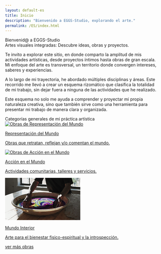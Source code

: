 ```yaml
---
layout: default-es
title: Inicio
description: "Bienvenido a EGGS-Studio, explorando el arte."
permalink: /ES/index.html
---
```

<div class="titulo">Bienvenid@ a EGGS-Studio</div>

<div class="subtitulo">Artes visuales integradas: Descubre ideas, obras y proyectos.</div>

<div class="text-container">
  <p class="parrafo">
    Te invito a explorar este sitio, en donde comparto la amplitud de mis actividades artísticas, desde proyectos íntimos hasta obras de gran escala. Mi enfoque del arte es transversal, 
    un territorio donde convergen intereses, saberes y experiencias.
  </p>
  <p class="parrafo">
    A lo largo de mi trayectoria, he abordado múltiples disciplinas y áreas. Este recorrido me llevó a crear un esquema rizomático que clasifica la 
    totalidad de mi trabajo, sin dejar fuera a ninguna de las actividades que he realizado.
  </p>
  <p class="parrafo">
    Este esquema no solo me ayuda a comprender y proyectar mi propia naturaleza creativa, sino que 
    también sirve como una herramienta para presentar mi trabajo de manera clara y organizada.
  </p>
</div>

 

<div class="subtitulo">Categorías generales de mi práctica artística</div>

<div class="button-container">
  <a href="mundo-exterior.html" class="fancy-button">
    <div class="button-content">
      <img src="/assets/img/ES-inicio - representacion del mundo.gif" alt="Obras de Representación del Mundo">
       <p class="title">Representación del Mundo</p>
       <p class="subtitle">Obras que retratan, reflejan y/o comentan el mundo.</p>
    </div>
  </a>

  <a href="accion.html" class="fancy-button">
    <div class="button-content">
      <img src="/assets/img/index---gif--accion-en-el-mundo.gif" alt="Obras de Acción en el Mundo">
      <p class="title">Acción en el Mundo</p>
      <p class="subtitle">Actividades comunitarias, talleres y servicios.</p>
    </div>
  </a>

  <a href="interior.html" class="fancy-button">
    <div class="button-content">
      <img src="/assets/img/ES-inicio---mundo-interior.gif" alt="Exploración del Mundo Interior">
      <p class="title">Mundo Interior</p>
      <p class="subtitle">Arte para el bienestar fisico-espiritual y la introspección.</p>
    </div>
  </a>
</div>


   <a href="exhibiciones.html" class="enlace">ver más obras</a>
